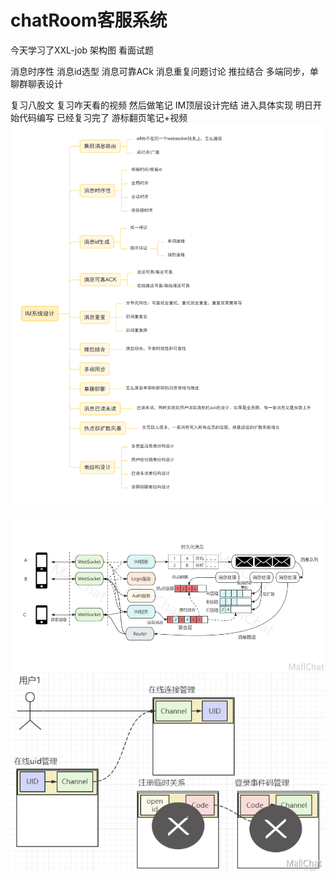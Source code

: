 # chatRoom客服系统
今天学习了XXL-job
架构图
看面试题

消息时序性
消息id选型
消息可靠ACk
消息重复问题讨论
推拉结合
多端同步，单聊群聊表设计

复习八股文
复习咋天看的视频 然后做笔记
IM顶层设计完结
进入具体实现
明日开始代码编写
已经复习完了
游标翻页笔记+视频
![img.png](img.png)

![img_1.png](img_1.png)
![img_2.png](img_2.png)